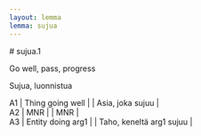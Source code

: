 ```yaml
---
layout: lemma
lemma: sujua
---
```


<div class="sense">
# <span class="sensename">sujua.1</span>

<span class="description">Go well, pass, progress</span>

<span class="description">Sujua, luonnistua</span>

A1 | Thing going well |   | Asia, joka sujuu |  
A2 | MNR |   | MNR |  
A3 | Entity doing arg1 |   | Taho, keneltä arg1 sujuu |  

</div>


